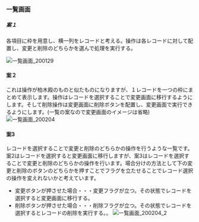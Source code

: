 
### 一覧画面

##### 案１
各項目に枠を用意し、横一列をレコードと考える。操作は各レコードに対して配置し、変更と削除のどちらかを選んで処理を実行する。

![一覧画面_200129](https://user-images.githubusercontent.com/56666288/73285038-c6416e00-4238-11ea-9b19-54f4f0cf8189.PNG)

#### 案２
これは操作が柏木殿のものと似たものになりますが、１レコードを一つの枠にまとめて表示します。操作はレコードを選択することで変更画面に移行するようにします。そして削除操作は変更画面に削除ボタンを配置し、変更画面で実行できるようにします。(一覧の案なので変更画面のイメージは省略)
![一覧画面_200204](https://user-images.githubusercontent.com/56666288/73693873-5b050980-471a-11ea-9ab3-38b559474465.PNG)

#### 案3
レコードを選択することで変更と削除のどちらかの操作を行うような一覧です。案2はレコードを選択すると変更画面に移行しますが、案3はレコードを選択することで変更と削除のどちらかの操作を行います。場合分けの方法として下の変更と削除のボタンのどちらかを押すことでフラグを立たせることでレコード選択の操作を変えれないかと考えています。
- 変更ボタンが押させた場合・・・変更フラグが立つ。その状態でレコードを選択すると変更画面に移行する。
- 削除ボタンが押させた場合・・・削除フラグが立つ。その状態でレコードを選択するとレコードの削除を実行する。。
![一覧画面_200204_2](https://user-images.githubusercontent.com/56666288/73694534-93591780-471b-11ea-8a9f-ce705f6c91a5.PNG)
